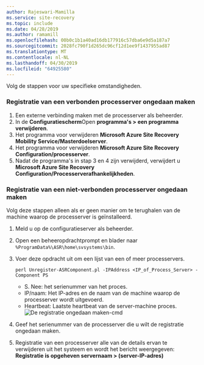 ```yaml
---
author: Rajeswari-Mamilla
ms.service: site-recovery
ms.topic: include
ms.date: 04/28/2019
ms.author: ramamill
ms.openlocfilehash: 00b0c1b1a40ad16db177916c57dba6e9d5a187a7
ms.sourcegitcommit: 2028fc790f1d265dc96cf12d1ee9f1437955ad87
ms.translationtype: MT
ms.contentlocale: nl-NL
ms.lasthandoff: 04/30/2019
ms.locfileid: "64925580"
---
```

Volg de stappen voor uw specifieke omstandigheden.

### <a name="unregister-a-connected-process-server"></a>Registratie van een verbonden processerver ongedaan maken

1. Een externe verbinding maken met de processerver als beheerder.
2. In de **Configuratiescherm**Open **programma's > een programma verwijderen**.
3. Het programma voor verwijderen **Microsoft Azure Site Recovery Mobility Service/Masterdoelserver**.
4. Het programma voor verwijderen **Microsoft Azure Site Recovery Configuration/processerver**.
5. Nadat de programma's in stap 3 en 4 zijn verwijderd, verwijdert u **Microsoft Azure Site Recovery Configuration/Processerverafhankelijkheden**.

### <a name="unregister-a-disconnected-process-server"></a>Registratie van een niet-verbonden processerver ongedaan maken

Volg deze stappen alleen als er geen manier om te terughalen van de machine waarop de processerver is geïnstalleerd.

1. Meld u op de configuratieserver als beheerder.
2. Open een beheeropdrachtprompt en blader naar `%ProgramData%\ASR\home\svsystems\bin`.
3. Voer deze opdracht uit om een lijst van een of meer processervers.

    ```
    perl Unregister-ASRComponent.pl -IPAddress <IP_of_Process_Server> -Component PS
    ```
    - S. Nee: het serienummer van het proces.
    - IP/naam: Het IP-adres en de naam van de machine waarop de processerver wordt uitgevoerd.
    - Heartbeat: Laatste heartbeat van de server-machine proces.
    ![De registratie ongedaan maken-cmd](media/site-recovery-vmware-unregister-process-server/Unregister-cmd.PNG)

4. Geef het serienummer van de processerver die u wilt de registratie ongedaan maken.
5. Registratie van een processerver alle van de details ervan te verwijderen uit het systeem en wordt het bericht weergegeven: **Registratie is opgeheven servernaam > (server-IP-adres)**

